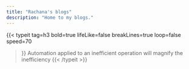 ```yaml
---
title: "Rachana's blogs"
description: "Home to my blogs."
---
```


{{< typeit 
  tag=h3
  bold=true
  lifeLike=false
  breakLines=true
  loop=false
  speed=70
>}}
Automation applied to an inefficient operation will magnify the inefficiency
{{< /typeit >}}
